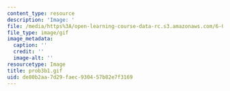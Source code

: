 ```yaml
---
content_type: resource
description: 'Image: '
file: /media/https%3A/open-learning-course-data-rc.s3.amazonaws.com/6-042j-mathematics-for-computer-science-spring-2015/de80b2aa7d29faec930457b82e7f3169_prob3b1.gif
file_type: image/gif
image_metadata:
  caption: ''
  credit: ''
  image-alt: ''
resourcetype: Image
title: prob3b1.gif
uid: de80b2aa-7d29-faec-9304-57b82e7f3169
---
```

